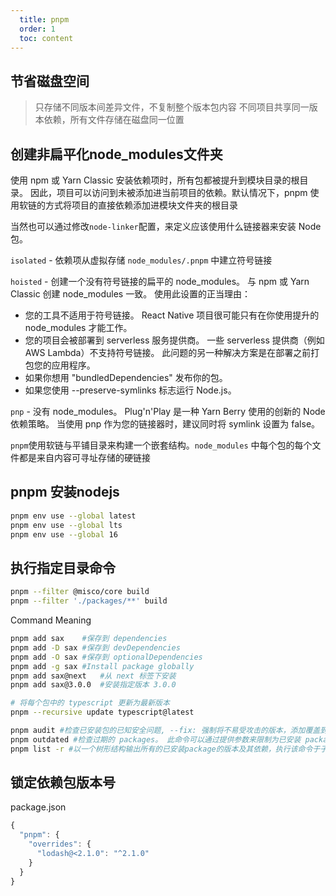 ```yaml
---
  title: pnpm
  order: 1
  toc: content
---
```


## 节省磁盘空间
> 只存储不同版本间差异文件，不复制整个版本包内容
> 不同项目共享同一版本依赖，所有文件存储在磁盘同一位置

## 创建非扁平化node_modules文件夹
使用 npm 或 Yarn Classic 安装依赖项时，所有包都被提升到模块目录的根目录。 因此，项目可以访问到未被添加进当前项目的依赖。默认情况下，pnpm 使用软链的方式将项目的直接依赖添加进模块文件夹的根目录

当然也可以通过修改`node-linker`配置，来定义应该使用什么链接器来安装 Node 包。

`isolated` - 依赖项从虚拟存储 `node_modules/.pnpm` 中建立符号链接

`hoisted` - 创建一个没有符号链接的扁平的 node_modules。 与 npm 或 Yarn Classic 创建 node_modules 一致。 使用此设置的正当理由：
* 您的工具不适用于符号链接。 React Native 项目很可能只有在你使用提升的 node_modules 才能工作。
* 您的项目会被部署到 serverless 服务提供商。 一些 serverless 提供商（例如 AWS Lambda）不支持符号链接。 此问题的另一种解决方案是在部署之前打包您的应用程序。
* 如果你想用 "bundledDependencies" 发布你的包。
* 如果您使用 --preserve-symlinks 标志运行 Node.js。

`pnp` - 没有 node_modules。 Plug'n'Play 是一种 Yarn Berry 使用的创新的 Node 依赖策略。 当使用 pnp 作为您的链接器时，建议同时将 symlink 设置为 false。

`pnpm`使用软链与平铺目录来构建一个嵌套结构。`node_modules` 中每个包的每个文件都是来自内容可寻址存储的硬链接

## pnpm 安装nodejs
```bash
pnpm env use --global latest
pnpm env use --global lts
pnpm env use --global 16
```

## 执行指定目录命令
```bash
pnpm --filter @misco/core build
pnpm --filter './packages/**' build
```

Command	Meaning
```bash
pnpm add sax	#保存到 dependencies
pnpm add -D sax	#保存到 devDependencies
pnpm add -O sax	#保存到 optionalDependencies
pnpm add -g sax	#Install package globally
pnpm add sax@next	#从 next 标签下安装
pnpm add sax@3.0.0	#安装指定版本 3.0.0

# 将每个包中的 typescript 更新为最新版本
pnpm --recursive update typescript@latest

pnpm audit #检查已安装包的已知安全问题, --fix: 强制将不易受攻击的版本，添加覆盖到 package.json 文件中
pnpm outdated #检查过期的 packages。 此命令可以通过提供参数来限制为已安装 packages的一个子集(支持 patterns)。
pnpm list -r #以一个树形结构输出所有的已安装package的版本及其依赖，执行该命令于子目录所有package 中，或者如果执行在一个工作空间时，在工作空间的所有package执行
```

## 锁定依赖包版本号
package.json
```js
{
  "pnpm": {
    "overrides": {
      "lodash@<2.1.0": "^2.1.0"
    }
  }
}
```


